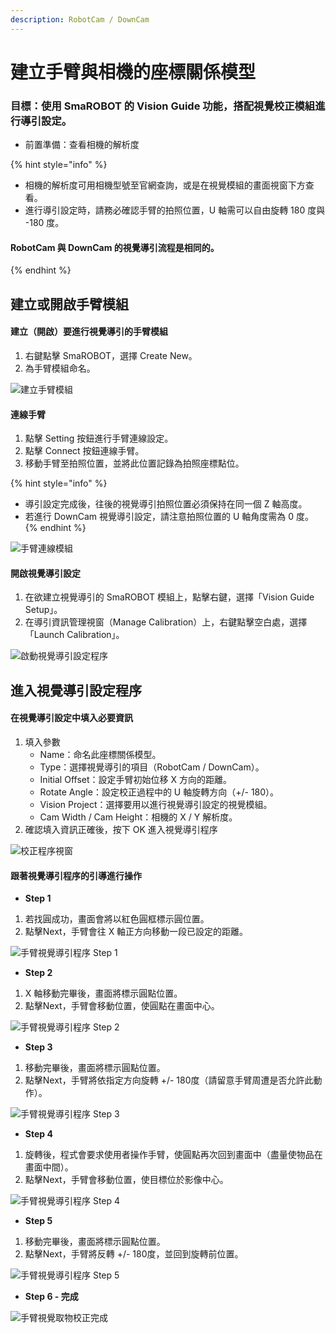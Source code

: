 ```yaml
---
description: RobotCam / DownCam
---
```


# 建立手臂與相機的座標關係模型

### 目標：使用 SmaROBOT 的 Vision Guide 功能，搭配視覺校正模組進行導引設定。

* 前置準備：查看相機的解析度

{% hint style="info" %}
* 相機的解析度可用相機型號至官網查詢，或是在視覺模組的畫面視窗下方查看。
* 進行導引設定時，請務必確認手臂的拍照位置，U 軸需可以自由旋轉 180 度與 -180 度。

#### RobotCam 與 DownCam 的視覺導引流程是相同的。
{% endhint %}

## 建立或開啟手臂模組

#### 建立（開啟）要進行視覺導引的手臂模組

1. 右鍵點擊 SmaROBOT，選擇 Create New。
2. 為手臂模組命名。

![&#x5EFA;&#x7ACB;&#x624B;&#x81C2;&#x6A21;&#x7D44;](../../../../.gitbook/assets/jian-li-shou-bi-mo-zu.jpg)

#### 連線手臂

1. 點擊 Setting 按鈕進行手臂連線設定。
2. 點擊 Connect 按鈕連線手臂。
3. 移動手臂至拍照位置，並將此位置記錄為拍照座標點位。

{% hint style="info" %}
* 導引設定完成後，往後的視覺導引拍照位置必須保持在同一個 Z 軸高度。
* 若進行 DownCam 視覺導引設定，請注意拍照位置的 U 軸角度需為 0 度。
{% endhint %}

![&#x624B;&#x81C2;&#x9023;&#x7DDA;&#x6A21;&#x7D44;](../../../../.gitbook/assets/she-ding-shou-bi-lian-xian-mo-zu.jpg)

#### 開啟視覺導引設定

1. 在欲建立視覺導引的 SmaROBOT 模組上，點擊右鍵，選擇「Vision Guide Setup」。
2. 在導引資訊管理視窗（Manage Calibration）上，右鍵點擊空白處，選擇「Launch Calibration」。

![&#x555F;&#x52D5;&#x8996;&#x89BA;&#x5C0E;&#x5F15;&#x8A2D;&#x5B9A;&#x7A0B;&#x5E8F;](../../../../.gitbook/assets/qi-dong-xiao-zheng-cheng-xu.jpg)

## 進入視覺導引設定程序

#### 在視覺導引設定中填入必要資訊

1. 填入參數
   * Name：命名此座標關係模型。
   * Type：選擇視覺導引的項目（RobotCam / DownCam）。
   * Initial Offset：設定手臂初始位移 X 方向的距離。
   * Rotate Angle：設定校正過程中的 U 軸旋轉方向（+/- 180）。
   * Vision Project：選擇要用以進行視覺導引設定的視覺模組。
   * Cam Width / Cam Height：相機的 X / Y 解析度。
2. 確認填入資訊正確後，按下 OK 進入視覺導引程序

![&#x6821;&#x6B63;&#x7A0B;&#x5E8F;&#x8996;&#x7A97;](../../../../.gitbook/assets/xiao-zheng-cheng-xu-shi-chuang-jie-shao.jpg)

#### 跟著視覺導引程序的引導進行操作

* **Step 1**

1. 若找圓成功，畫面會將以紅色圓框標示圓位置。
2. 點擊Next，手臂會往 X 軸正方向移動一段已設定的距離。

![&#x624B;&#x81C2;&#x8996;&#x89BA;&#x5C0E;&#x5F15;&#x7A0B;&#x5E8F; Step 1](../../../../.gitbook/assets/shou-bi-qu-wu-xiao-zheng-1.jpg)

* **Step 2**

1. X 軸移動完畢後，畫面將標示圓點位置。
2. 點擊Next，手臂會移動位置，使圓點在畫面中心。

![&#x624B;&#x81C2;&#x8996;&#x89BA;&#x5C0E;&#x5F15;&#x7A0B;&#x5E8F; Step 2](../../../../.gitbook/assets/shou-bi-qu-wu-xiao-zheng-2.jpg)

* **Step 3**

1. 移動完畢後，畫面將標示圓點位置。
2. 點擊Next，手臂將依指定方向旋轉 +/- 180度（請留意手臂周遭是否允許此動作）。

![&#x624B;&#x81C2;&#x8996;&#x89BA;&#x5C0E;&#x5F15;&#x7A0B;&#x5E8F; Step 3](../../../../.gitbook/assets/shou-bi-qu-wu-xiao-zheng-3.png)

* **Step 4**

1. 旋轉後，程式會要求使用者操作手臂，使圓點再次回到畫面中（盡量使物品在畫面中間）。
2. 點擊Next，手臂會移動位置，使目標位於影像中心。

![&#x624B;&#x81C2;&#x8996;&#x89BA;&#x5C0E;&#x5F15;&#x7A0B;&#x5E8F; Step 4](../../../../.gitbook/assets/shou-bi-qu-wu-xiao-zheng-4.jpg)

* **Step 5**

1. 移動完畢後，畫面將標示圓點位置。
2. 點擊Next，手臂將反轉 +/- 180度，並回到旋轉前位置。

![&#x624B;&#x81C2;&#x8996;&#x89BA;&#x5C0E;&#x5F15;&#x7A0B;&#x5E8F; Step 5](../../../../.gitbook/assets/shou-bi-qu-wu-xiao-zheng-5.jpg)

* **Step 6 - 完成**

![&#x624B;&#x81C2;&#x8996;&#x89BA;&#x53D6;&#x7269;&#x6821;&#x6B63;&#x5B8C;&#x6210;](../../../../.gitbook/assets/shou-bi-qu-wu-xiao-zheng-6.jpg)

